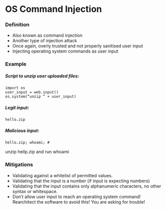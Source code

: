 # OS Command Injection



### Definition

* Also known as command injection
* Another type of injection attack
* Once again, overly trusted and not properly sanitised user input
* Injecting operating system commands as user input



### Example

##### Script to unzip user uploaded files:

```
import os
user_input = web.input()
os.system(“unzip “ + user_input)
```

##### Legit input:

```
hello.zip
```

##### Malicious input:

```
hello.zip; whoami; #
```

unzip hellp.zip and run whoami



### Mitigations

* Validating against a whitelist of permitted values.
* Validating that the input is a number (if input is expecting numbers)
* Validating that the input contains only alphanumeric characters, no other syntax or whitespace.
* Don’t allow user input to reach an operating system command! Rearchitect the software to avoid this! You are asking for trouble!